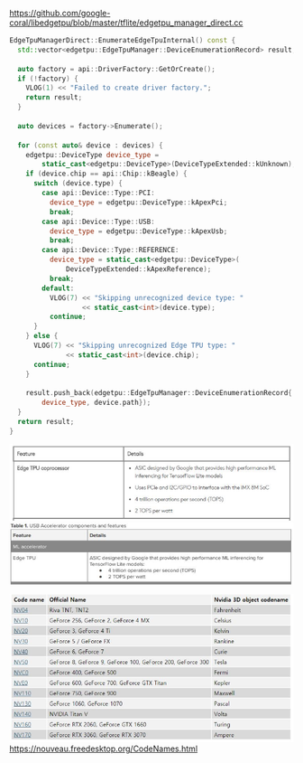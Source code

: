 https://github.com/google-coral/libedgetpu/blob/master/tflite/edgetpu_manager_direct.cc

```C++
EdgeTpuManagerDirect::EnumerateEdgeTpuInternal() const {
  std::vector<edgetpu::EdgeTpuManager::DeviceEnumerationRecord> result;

  auto factory = api::DriverFactory::GetOrCreate();
  if (!factory) {
    VLOG(1) << "Failed to create driver factory.";
    return result;
  }

  auto devices = factory->Enumerate();

  for (const auto& device : devices) {
    edgetpu::DeviceType device_type =
        static_cast<edgetpu::DeviceType>(DeviceTypeExtended::kUnknown);
    if (device.chip == api::Chip::kBeagle) {
      switch (device.type) {
        case api::Device::Type::PCI:
          device_type = edgetpu::DeviceType::kApexPci;
          break;
        case api::Device::Type::USB:
          device_type = edgetpu::DeviceType::kApexUsb;
          break;
        case api::Device::Type::REFERENCE:
          device_type = static_cast<edgetpu::DeviceType>(
              DeviceTypeExtended::kApexReference);
          break;
        default:
          VLOG(7) << "Skipping unrecognized device type: "
                  << static_cast<int>(device.type);
          continue;
      }
    } else {
      VLOG(7) << "Skipping unrecognized Edge TPU type: "
              << static_cast<int>(device.chip);
      continue;
    }

    result.push_back(edgetpu::EdgeTpuManager::DeviceEnumerationRecord{
        device_type, device.path});
  }
  return result;
}
```

![](https://github.com/system-software-lab/nrf20/blob/main/device/devboard.JPG?raw=true)
![](https://github.com/system-software-lab/nrf20/blob/main/device/usbaccelerator.JPG?raw=true)

![](https://github.com/system-software-lab/nrf20/blob/main/device/nvidia%20gpu%20codename.JPG?raw=true)
https://nouveau.freedesktop.org/CodeNames.html
